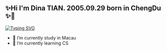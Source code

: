 ## ✨Hi I'm Dina TIAN. 2005.09.29 born in ChengDu ✨👋

[![Typing SVG](https://readme-typing-svg.demolab.com/I;n+a;l;l+t;h;e+s;h;a;b;b;y+f;a;d;i;n;g,+p;l;e;a;s;e+s;h;i;n;e+f;o;r;e;v;e;rFirst+line+of+textSecond+line+of+text)](https://git.io/typing-svg)

- 🔭 I’m currently study in Macau
- 🌱 I’m currently learning CS
